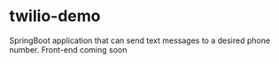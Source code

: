 # twilio-demo
SpringBoot application that can send text messages to a desired phone number. Front-end coming soon
